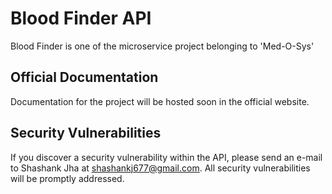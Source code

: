 # Blood Finder API

Blood Finder is one of the microservice project belonging to 'Med-O-Sys'

## Official Documentation

Documentation for the project will be hosted soon in the official website.

## Security Vulnerabilities

If you discover a security vulnerability within the API, please send an e-mail to Shashank Jha at shashankj677@gmail.com. All security vulnerabilities will be promptly addressed.
